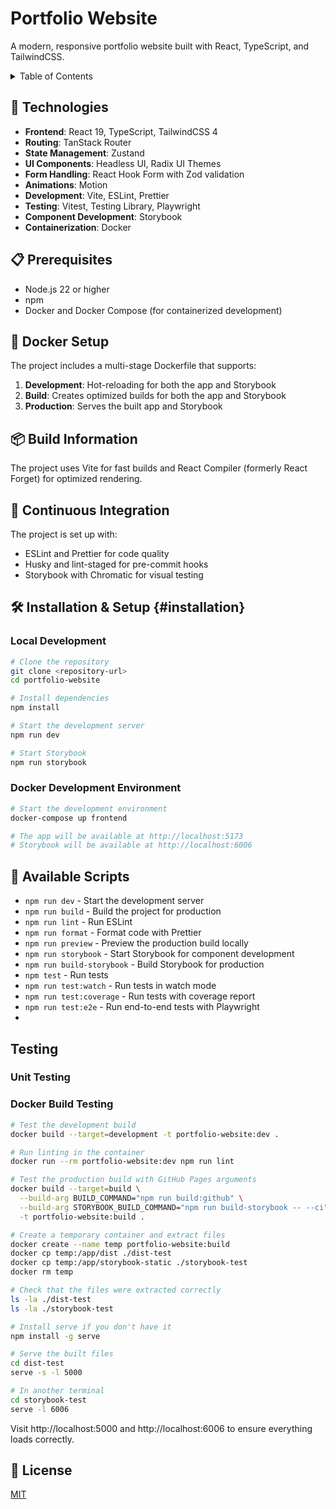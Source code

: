 # Portfolio Website

A modern, responsive portfolio website built with React, TypeScript, and TailwindCSS.

<details><summary>Table of Contents</summary>

* [🚀 Technologies](#-technologies)
* [📋 Prerequisites](#-prerequisites)
* [🐳 Docker Setup](#-docker-setup)
* [📦 Build Information](#-build-information)
* [🔄 Continuous Integration](#-continuous-integration)
* [🛠️ Installation & Setup](#installation)
  * [Local Development](#-local-development)
  * [Docker Development Environment](#-docker-development-environment)
* [📝 Available Scripts](#-available-scripts)
* [Testing](#-testing)
  * [Unit Testing](#-unit-testing)
  * [Docker Build Testing](#-docker-build-testing)
* [📄 License](#-license)

</details>

## 🚀 Technologies

- **Frontend**: React 19, TypeScript, TailwindCSS 4
- **Routing**: TanStack Router
- **State Management**: Zustand
- **UI Components**: Headless UI, Radix UI Themes
- **Form Handling**: React Hook Form with Zod validation
- **Animations**: Motion
- **Development**: Vite, ESLint, Prettier
- **Testing**: Vitest, Testing Library, Playwright
- **Component Development**: Storybook
- **Containerization**: Docker

## 📋 Prerequisites

- Node.js 22 or higher
- npm
- Docker and Docker Compose (for containerized development)

## 🐳 Docker Setup

The project includes a multi-stage Dockerfile that supports:

1. **Development**: Hot-reloading for both the app and Storybook
2. **Build**: Creates optimized builds for both the app and Storybook
3. **Production**: Serves the built app and Storybook

## 📦 Build Information

The project uses Vite for fast builds and React Compiler (formerly React Forget) for optimized rendering.

## 🔄 Continuous Integration

The project is set up with:
- ESLint and Prettier for code quality
- Husky and lint-staged for pre-commit hooks
- Storybook with Chromatic for visual testing

## 🛠️ Installation & Setup {#installation}

### Local Development

```bash
# Clone the repository
git clone <repository-url>
cd portfolio-website

# Install dependencies
npm install

# Start the development server
npm run dev

# Start Storybook
npm run storybook
```

### Docker Development Environment

```bash
# Start the development environment
docker-compose up frontend

# The app will be available at http://localhost:5173
# Storybook will be available at http://localhost:6006
```

## 📝 Available Scripts

- `npm run dev` - Start the development server
- `npm run build` - Build the project for production
- `npm run lint` - Run ESLint
- `npm run format` - Format code with Prettier
- `npm run preview` - Preview the production build locally
- `npm run storybook` - Start Storybook for component development
- `npm run build-storybook` - Build Storybook for production
- `npm test` - Run tests
- `npm run test:watch` - Run tests in watch mode
- `npm run test:coverage` - Run tests with coverage report
- `npm run test:e2e` - Run end-to-end tests with Playwright
- 
## Testing

### Unit Testing

### Docker Build Testing

```bash
# Test the development build
docker build --target=development -t portfolio-website:dev .

# Run linting in the container
docker run --rm portfolio-website:dev npm run lint

# Test the production build with GitHub Pages arguments
docker build --target=build \
  --build-arg BUILD_COMMAND="npm run build:github" \
  --build-arg STORYBOOK_BUILD_COMMAND="npm run build-storybook -- --ci" \
  -t portfolio-website:build .

# Create a temporary container and extract files
docker create --name temp portfolio-website:build
docker cp temp:/app/dist ./dist-test
docker cp temp:/app/storybook-static ./storybook-test
docker rm temp

# Check that the files were extracted correctly
ls -la ./dist-test
ls -la ./storybook-test
```

```bash
# Install serve if you don't have it
npm install -g serve

# Serve the built files
cd dist-test
serve -s -l 5000

# In another terminal
cd storybook-test
serve -l 6006
```
Visit http://localhost:5000 and http://localhost:6006 to ensure everything loads correctly.

## 📄 License

[MIT](LICENSE)
